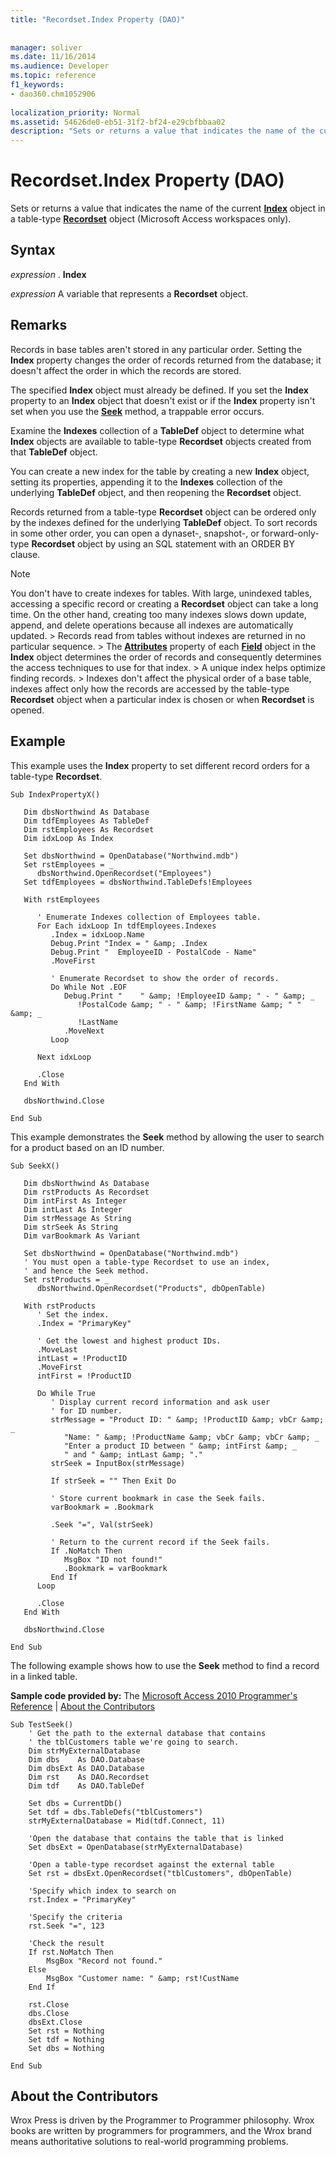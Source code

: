 ```yaml
---
title: "Recordset.Index Property (DAO)"
 
 
manager: soliver
ms.date: 11/16/2014
ms.audience: Developer
ms.topic: reference
f1_keywords:
- dao360.chm1052906
  
localization_priority: Normal
ms.assetid: 54626de0-eb51-31f2-bf24-e29cbfbbaa02
description: "Sets or returns a value that indicates the name of the current Index object in a table-type Recordset object (Microsoft Access workspaces only)."
---
```


# Recordset.Index Property (DAO)

Sets or returns a value that indicates the name of the current **[Index](index-object-dao.md)** object in a table-type **[Recordset](recordset-object-dao.md)** object (Microsoft Access workspaces only). 
  
## Syntax

 *expression*  . **Index**
  
 *expression*  A variable that represents a **Recordset** object. 
  
## Remarks

Records in base tables aren't stored in any particular order. Setting the **Index** property changes the order of records returned from the database; it doesn't affect the order in which the records are stored. 
  
The specified **Index** object must already be defined. If you set the **Index** property to an **Index** object that doesn't exist or if the **Index** property isn't set when you use the **[Seek](recordset-seek-method-dao.md)** method, a trappable error occurs. 
  
Examine the **Indexes** collection of a **TableDef** object to determine what **Index** objects are available to table-type **Recordset** objects created from that **TableDef** object. 
  
You can create a new index for the table by creating a new **Index** object, setting its properties, appending it to the **Indexes** collection of the underlying **TableDef** object, and then reopening the **Recordset** object. 
  
Records returned from a table-type **Recordset** object can be ordered only by the indexes defined for the underlying **TableDef** object. To sort records in some other order, you can open a dynaset-, snapshot-, or forward-only-type **Recordset** object by using an SQL statement with an ORDER BY clause. 
  
> [!NOTE]
>  You don't have to create indexes for tables. With large, unindexed tables, accessing a specific record or creating a **Recordset** object can take a long time. On the other hand, creating too many indexes slows down update, append, and delete operations because all indexes are automatically updated. >  Records read from tables without indexes are returned in no particular sequence. >  The **[Attributes](field-attributes-property-dao.md)** property of each **[Field](field-object-dao.md)** object in the **Index** object determines the order of records and consequently determines the access techniques to use for that index. >  A unique index helps optimize finding records. >  Indexes don't affect the physical order of a base table, indexes affect only how the records are accessed by the table-type **Recordset** object when a particular index is chosen or when **Recordset** is opened. 
  
## Example

This example uses the **Index** property to set different record orders for a table-type **Recordset**. 
  
```
Sub IndexPropertyX() 
 
   Dim dbsNorthwind As Database 
   Dim tdfEmployees As TableDef 
   Dim rstEmployees As Recordset 
   Dim idxLoop As Index 
 
   Set dbsNorthwind = OpenDatabase("Northwind.mdb") 
   Set rstEmployees = _ 
      dbsNorthwind.OpenRecordset("Employees") 
   Set tdfEmployees = dbsNorthwind.TableDefs!Employees 
 
   With rstEmployees 
 
      ' Enumerate Indexes collection of Employees table. 
      For Each idxLoop In tdfEmployees.Indexes 
         .Index = idxLoop.Name 
         Debug.Print "Index = " &amp; .Index 
         Debug.Print "  EmployeeID - PostalCode - Name" 
         .MoveFirst 
 
         ' Enumerate Recordset to show the order of records. 
         Do While Not .EOF 
            Debug.Print "    " &amp; !EmployeeID &amp; " - " &amp; _ 
               !PostalCode &amp; " - " &amp; !FirstName &amp; " " &amp; _ 
               !LastName 
            .MoveNext 
         Loop 
 
      Next idxLoop 
 
      .Close 
   End With 
 
   dbsNorthwind.Close 
 
End Sub 

```

This example demonstrates the **Seek** method by allowing the user to search for a product based on an ID number. 
  
```
Sub SeekX() 
 
   Dim dbsNorthwind As Database 
   Dim rstProducts As Recordset 
   Dim intFirst As Integer 
   Dim intLast As Integer 
   Dim strMessage As String 
   Dim strSeek As String 
   Dim varBookmark As Variant 
 
   Set dbsNorthwind = OpenDatabase("Northwind.mdb") 
   ' You must open a table-type Recordset to use an index,  
   ' and hence the Seek method. 
   Set rstProducts = _ 
      dbsNorthwind.OpenRecordset("Products", dbOpenTable) 
 
   With rstProducts 
      ' Set the index. 
      .Index = "PrimaryKey" 
 
      ' Get the lowest and highest product IDs. 
      .MoveLast 
      intLast = !ProductID 
      .MoveFirst 
      intFirst = !ProductID 
 
      Do While True 
         ' Display current record information and ask user  
         ' for ID number. 
         strMessage = "Product ID: " &amp; !ProductID &amp; vbCr &amp; _ 
            "Name: " &amp; !ProductName &amp; vbCr &amp; vbCr &amp; _ 
            "Enter a product ID between " &amp; intFirst &amp; _ 
            " and " &amp; intLast &amp; "." 
         strSeek = InputBox(strMessage) 
 
         If strSeek = "" Then Exit Do 
 
         ' Store current bookmark in case the Seek fails. 
         varBookmark = .Bookmark 
 
         .Seek "=", Val(strSeek) 
 
         ' Return to the current record if the Seek fails. 
         If .NoMatch Then 
            MsgBox "ID not found!" 
            .Bookmark = varBookmark 
         End If 
      Loop 
 
      .Close 
   End With 
 
   dbsNorthwind.Close 
 
End Sub 

```

The following example shows how to use the **Seek** method to find a record in a linked table. 
  
 **Sample code provided by:** The [Microsoft Access 2010 Programmer's Reference](http://www.wrox.com/WileyCDA/WroxTitle/Access-2010-Programmer-s-Reference.productCd-0470591668.mdl) | [About the Contributors](#AboutContributors)
  
```
Sub TestSeek()
    ' Get the path to the external database that contains
    ' the tblCustomers table we're going to search.
    Dim strMyExternalDatabase
    Dim dbs    As DAO.Database
    Dim dbsExt As DAO.Database
    Dim rst    As DAO.Recordset
    Dim tdf    As DAO.TableDef
    
    Set dbs = CurrentDb()
    Set tdf = dbs.TableDefs("tblCustomers")
    strMyExternalDatabase = Mid(tdf.Connect, 11)
    
    'Open the database that contains the table that is linked
    Set dbsExt = OpenDatabase(strMyExternalDatabase)
    
    'Open a table-type recordset against the external table
    Set rst = dbsExt.OpenRecordset("tblCustomers", dbOpenTable)
    
    'Specify which index to search on
    rst.Index = "PrimaryKey"
    
    'Specify the criteria
    rst.Seek "=", 123
    
    'Check the result
    If rst.NoMatch Then
        MsgBox "Record not found."
    Else
        MsgBox "Customer name: " &amp; rst!CustName
    End If
    
    rst.Close
    dbs.Close
    dbsExt.Close
    Set rst = Nothing
    Set tdf = Nothing
    Set dbs = Nothing
    
End Sub
```

## About the Contributors
<a name="AboutContributors"> </a>

Wrox Press is driven by the Programmer to Programmer philosophy. Wrox books are written by programmers for programmers, and the Wrox brand means authoritative solutions to real-world programming problems. 
  

